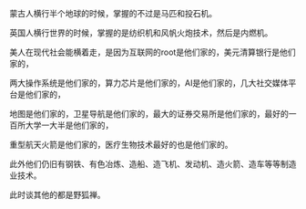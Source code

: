 蒙古人横行半个地球的时候，掌握的不过是马匹和投石机。

英国人横行世界的时候，掌握的是纺织机和风帆火炮技术，然后是内燃机。

美人在现代社会能横着走，是因为互联网的root是他们家的，美元清算银行是他们家的，

两大操作系统是他们家的，算力芯片是他们家的，AI是他们家的，几大社交媒体平台是他们家的，

地图是他们家的，卫星导航是他们家的，最大的证券交易所是他们家的，最好的一百所大学一大半是他们家的，

重型航天火箭是他们家的，医疗生物技术最好的也是他们家的。

此外他们仍旧有钢铁、有色冶炼、造船、造飞机、发动机、造火箭、造车等等制造业技术。

此时谈其他的都是野狐禅。
